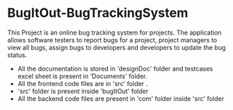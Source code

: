 # BugItOut-BugTrackingSystem 
This Project is an online bug tracking system for projects. The application allows software testers to report bugs for a project, project managers to view all bugs, assign bugs to developers and developers to update the bug status.<br/>

* All the documentation is stored in 'designDoc' folder and testcases excel sheet is present in 'Documents' folder.<br/>
* All the frontend code files are in 'src' folder .<br/>
* 'src' folder is present inside 'bugItOut' folder <br/>
* All the backend code files are present in 'com' folder inside 'src' folder
